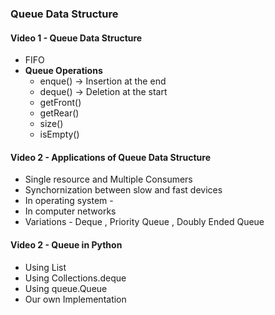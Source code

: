 ###                  Queue Data Structure

#### Video 1 - Queue Data Structure
- FIFO 
- **Queue Operations**
    - enque() -> Insertion at the end
    - deque() -> Deletion at the start
    - getFront()
    - getRear()
    - size()
    - isEmpty()


#### Video 2 - Applications of Queue Data Structure
- Single resource and Multiple Consumers 
- Synchornization between slow and fast devices 
- In operating system - 
- In computer networks
- Variations - Deque , Priority Queue , Doubly Ended Queue 


#### Video 2 - Queue in Python 
- Using List 
- Using Collections.deque
- Using queue.Queue
- Our own Implementation 